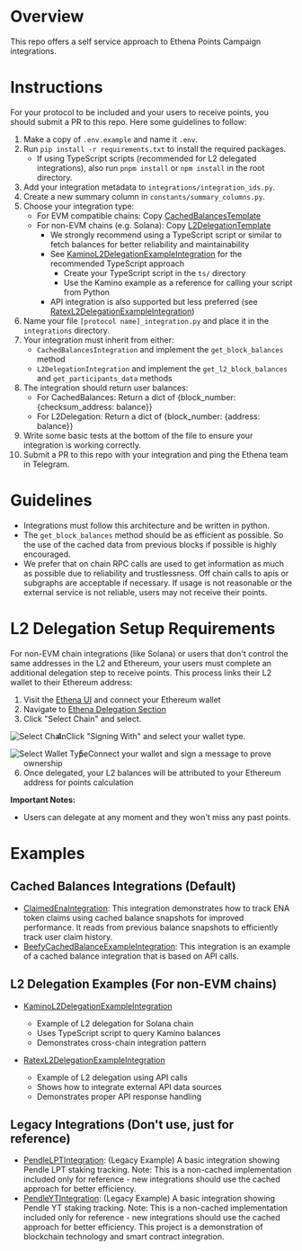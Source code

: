 # Overview

This repo offers a self service approach to Ethena Points Campaign integrations.

# Instructions

For your protocol to be included and your users to receive points, you should submit a PR to this repo. Here some guidelines to follow:

1. Make a copy of `.env.example` and name it `.env`.
2. Run `pip install -r requirements.txt` to install the required packages.
   - If using TypeScript scripts (recommended for L2 delegated integrations), also run `pnpm install` or `npm install` in the root directory.
3. Add your integration metadata to `integrations/integration_ids.py`.
4. Create a new summary column in `constants/summary_columns.py`.
5. Choose your integration type:
   - For EVM compatible chains: Copy [CachedBalancesTemplate](integrations/template.py)
   - For non-EVM chains (e.g. Solana): Copy [L2DelegationTemplate](integrations/l2_delegation_template.py)
     - We strongly recommend using a TypeScript script or similar to fetch balances for better reliability and maintainability
     - See [KaminoL2DelegationExampleIntegration](integrations/kamino_l2_delegation_example_integration.py) for the recommended TypeScript approach
       - Create your TypeScript script in the `ts/` directory
       - Use the Kamino example as a reference for calling your script from Python
     - API integration is also supported but less preferred (see [RatexL2DelegationExampleIntegration](integrations/ratex_l2_delegation_example_integration.py))
6. Name your file `[protocol name]_integration.py` and place it in the `integrations` directory.
7. Your integration must inherit from either:
   - `CachedBalancesIntegration` and implement the `get_block_balances` method
   - `L2DelegationIntegration` and implement the `get_l2_block_balances` and `get_participants_data` methods
8. The integration should return user balances:
   - For CachedBalances: Return a dict of {block_number: {checksum_address: balance}}
   - For L2Delegation: Return a dict of {block_number: {address: balance}}
9. Write some basic tests at the bottom of the file to ensure your integration is working correctly.
10. Submit a PR to this repo with your integration and ping the Ethena team in Telegram.

# Guidelines

- Integrations must follow this architecture and be written in python.
- The `get_block_balances` method should be as efficient as possible. So the use of the cached data from previous blocks if possible is highly encouraged.
- We prefer that on chain RPC calls are used to get information as much as possible due to reliability and trustlessness. Off chain calls to apis or subgraphs are acceptable if necessary. If usage is not reasonable or the external service is not reliable, users may not receive their points.

# L2 Delegation Setup Requirements

For non-EVM chain integrations (like Solana) or users that don't control the same addresses in the L2 and Ethereum, your users must complete an additional delegation step to receive points. This process links their L2 wallet to their Ethereum address:

1. Visit the [Ethena UI](https://app.ethena.fi) and connect your Ethereum wallet
2. Navigate to [Ethena Delegation Section](https://app.ethena.fi/delegation)
3. Click "Select Chain" and select.
<img src="readme_assets/select_chain.png" alt="Select Chain" style="float: left; clear: left;">

4. Click "Signing With" and select your wallet type.
<img src="readme_assets/select_wallet_type.png" alt="Select Wallet Type" style="float: left; clear: left;">

5. Connect your wallet and sign a message to prove ownership
6. Once delegated, your L2 balances will be attributed to your Ethereum address for points calculation

**Important Notes:**
- Users can delegate at any moment and they won't miss any past points.

# Examples
## Cached Balances Integrations (Default)
- [ClaimedEnaIntegration](integrations/claimed_ena_example_integration.py): This integration demonstrates how to track ENA token claims using cached balance 
snapshots for improved performance. It reads from previous balance snapshots to efficiently track user claim history.
- [BeefyCachedBalanceExampleIntegration](integrations/beefy_cached_balance_example_integration.py): This integration is an example of a cached balance integration 
that is based on API calls.

## L2 Delegation Examples (For non-EVM chains)
- [KaminoL2DelegationExampleIntegration](integrations/kamino_l2_delegation_example_integration.py)
  - Example of L2 delegation for Solana chain
  - Uses TypeScript script to query Kamino balances
  - Demonstrates cross-chain integration pattern

- [RatexL2DelegationExampleIntegration](integrations/ratex_l2_delegation_example_integration.py)
  - Example of L2 delegation using API calls
  - Shows how to integrate external API data sources
  - Demonstrates proper API response handling

## Legacy Integrations (Don't use, just for reference)
- [PendleLPTIntegration](integrations/pendle_lpt_integration.py): (Legacy Example) A basic integration showing Pendle LPT staking tracking. Note: This is a 
non-cached implementation included only for reference - new integrations should use the cached approach for better efficiency.
- [PendleYTIntegration](integrations/pendle_yt_integration.py): (Legacy Example) A basic integration showing Pendle YT staking tracking. Note: This is a non-cached 
implementation included only for reference - new integrations should use the cached approach for better efficiency.
This project is a demonstration of blockchain technology and smart contract integration.